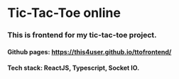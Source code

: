 # Tic-Tac-Toe online
### This is frontend for my tic-tac-toe project.

#### Github pages: https://this4user.github.io/ttofrontend/

#### Tech stack: ReactJS, Typescript, Socket IO.